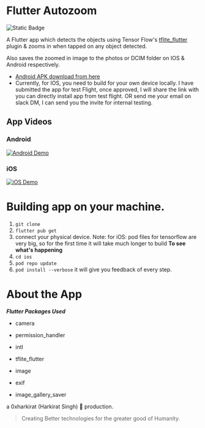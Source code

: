# Flutter Autozoom
![Static Badge](https://img.shields.io/badge/GSoC'24%20Qualification%20Task-8A2BE2)


A Flutter app which detects the objects using Tensor Flow's [tflite_flutter](https://pub.dev/packages/tflite_flutter) plugin & zooms in when tapped on any object detected.

Also saves the zoomed in image to the photos or DCIM folder on IOS & Android respectively.

 - [Android APK download from here](https://drive.google.com/file/d/1wYmIvahszKV9sy-XYFArbeKz0GrJkmZR/view?usp=sharing)
 - Currently, for IOS, you need to build for your own device locally. I have submitted the app for test Flight, once approved, I will share the link with you can directly install app from test flight. OR send me your email on slack DM, I can send you the invite for internal testing.

## App Videos
<p align="center">
 
 ### Android 
[![Android Demo](https://img.youtube.com/vi/m4n8GqSb_yQ/0.jpg)](https://www.youtube.com/watch?v=m4n8GqSb_yQ)


### iOS
[![iOS Demo](https://img.youtube.com/vi/AkChtczrh6g/0.jpg)](https://www.youtube.com/watch?v=AkChtczrh6g)

</p>

# Building app on your machine.

 1. `git clone`
 2. `flutter pub get`
 3. connect your physical device.
 Note: for iOS:
	 pod files for tensorflow are very big, so for the first time it will take much longer to build
**To see what's happening**
 4. `cd ios`
 5. `pod repo update`
 6. `pod install --verbose`
 it will give you feedback of every step.

	

# About the App



***Flutter Packages Used***

 - camera

- permission_handler

- intl

- tflite_flutter

- image

- exif

- image_gallery_saver

  




a 0xharkirat (Harkirat Singh) 🦅 production.  

> Creating Better technologies for the greater good of Humanity.




